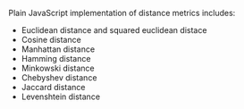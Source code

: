 Plain JavaScript implementation of distance metrics includes:

+ Euclidean distance and squared euclidean distace
+ Cosine distance
+ Manhattan distance
+ Hamming distance
+ Minkowski distance
+ Chebyshev distance
+ Jaccard distance
+ Levenshtein distance
